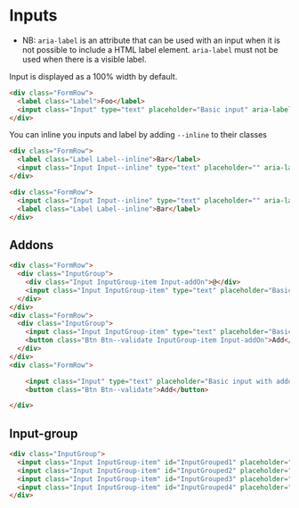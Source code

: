 # Inputs

* NB: `aria-label` is an attribute that can be used with an input when it is not possible to include a HTML label element.
`aria-label` must not be used when there is a visible label.


Input is displayed as a 100% width by default.
```html
<div class="FormRow">
  <label class="Label">Foo</label>
  <input class="Input" type="text" placeholder="Basic input" aria-label="Input item">
</div>
```
You can inline you inputs and label by adding `--inline` to their classes
```html
<div class="FormRow">
  <label class="Label Label--inline">Bar</label>
  <input class="Input Input--inline" type="text" placeholder="" aria-label="Input item">
</div>

<div class="FormRow">
  <input class="Input Input--inline" type="text" placeholder="" aria-label="Input item">
  <label class="Label Label--inline">Bar</label>
</div>
```

## Addons

```html
<div class="FormRow">
  <div class="InputGroup">
    <div class="Input InputGroup-item Input-addOn">@</div>
    <input class="Input InputGroup-item" type="text" placeholder="Basic input with addon" aria-label="Input item">
  </div>
</div>
<div class="FormRow">
  <div class="InputGroup">
    <input class="Input InputGroup-item" type="text" placeholder="Basic input with addon" aria-label="Input item">
    <button class="Btn Btn--validate InputGroup-item Input-addOn">Add</button>
  </div>
</div>
<div class="FormRow">

    <input class="Input" type="text" placeholder="Basic input with addon" aria-label="Input item">
    <button class="Btn Btn--validate">Add</button>

</div>
```


## Input-group

```html
<div class="InputGroup">
  <input class="Input InputGroup-item" id="InputGrouped1" placeholder="input" aria-label="Input item 1">
  <input class="Input InputGroup-item" id="InputGrouped2" placeholder="input" aria-label="Input item 2">
  <input class="Input InputGroup-item" id="InputGrouped3" placeholder="input" aria-label="Input item 3">
  <input class="Input InputGroup-item" id="InputGrouped4" placeholder="input" aria-label="Input item 4">
</div>
```
